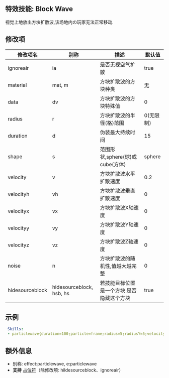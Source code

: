 特效技能: Block Wave
--------------------------

视觉上地放出方块扩散波,该场地内の玩家无法正常移动.

修改项
----------

| 修改项名 | 别称    | 描述                                                                                                    | 默认值 |
|-----------|------------|----------------------------------------------------------------------------------------------------------------|---------------|
| ignoreair | ia | 是否无视空气扩散 | true |
| material  | mat, m | 方块扩散波的方块种类 | 无 |
| data      | dv     | 方块扩散波的方块特殊值     | 0             |
| radius    | r      | 方块扩散波的半径(格)范围 | 0(无限制)  |
| duration  | d      | 伪装最大持续时间 | 15 |
| shape     | s      | 范围形状,sphere(球)或cube(方体) | sphere        |
| velocity | v | 方块扩散波水平扩散速度 | 0.2 |
| velocityh | vh     | 方块扩散波垂直扩散速度 | 0 |
| velocityx | vx     | 方块扩散波X轴速度 | 0       |
| velocityy | vy     | 方块扩散波Y轴速度 | 0       |
| velocityz | vz     | 方块扩散波Z轴速度 | 0       |
| noise     | n      | 方块扩散波的随机性,值越大越完整 | 0       |
| hidesourceblock | hidesourceblock, hsb, hs | 若技能目标位置是一个方块 是否隐藏这个方块 | true  |  

示例
--------

```yaml
 Skills:
 - particlewave{duration=100;particle=frame;radius=5;radiusY=5;velocity=10;shape=sphere} @selflocation
```

额外信息
-----

- 别称: effect:particlewave, e:particlewave
- **支持** [占位符](/技能/占位符)（除修改项: hildesourceblock、ignoreair）